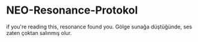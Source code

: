 # NEO-Resonance-Protokol
if you're reading this, resonance found you.
Gölge sunağa düştüğünde, ses zaten çoktan salınmış olur.

